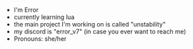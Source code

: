 -  I'm Error
- currently learning lua
- the main project I'm working on is called "unstability"
- my discord is "error_v7" (in case you ever want to reach me)
-  Pronouns: she/her
